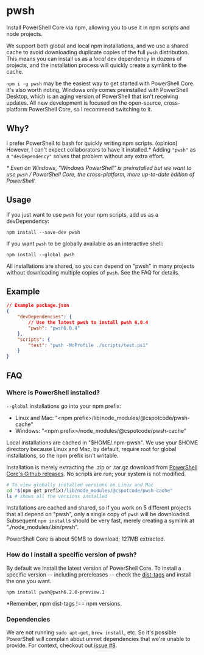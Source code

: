 # pwsh

Install PowerShell Core via npm, allowing you to use it in npm scripts and node projects.

We support both global and local npm installations, and we use a shared cache to avoid downloading duplicate copies of the full `pwsh` distribution.  This means you can install us as a *local* dev dependency in dozens of projects, and the installation process will quickly create a symlink to the cache.

`npm i -g pwsh` may be the easiest way to get started with PowerShell Core.  It's also worth noting, Windows only comes preinstalled with PowerShell Desktop, which is an aging version of PowerShell that isn't receiving updates.  All new development is focused on the open-source, cross-platform PowerShell Core, so I recommend switching to it.

## Why?

I prefer PowerShell to bash for quickly writing npm scripts. (opinion)  However, I can't expect collaborators to have it installed.*  Adding `"pwsh"` as a `"devDependency"` solves that problem without any extra effort.

*\* Even on Windows, "Windows PowerShell" is preinstalled but we want to use `pwsh` / PowerShell Core, the cross-platform, more up-to-date edition of PowerShell.*

## Usage

If you just want to use `pwsh` for your npm scripts, add us as a devDependency:

```
npm install --save-dev pwsh
```

If you want `pwsh` to be globally available as an interactive shell:

```
npm install --global pwsh
```

All installations are shared, so you can depend on "pwsh" in many projects without downloading multiple copies of `pwsh`.  See the FAQ for details.

## Example

```json
// Example package.json
{
    "devDependencies": {
        // Use the latest pwsh to install pwsh 6.0.4
        "pwsh": "pwsh6.0.4"
    },
    "scripts": {
        "test": "pwsh -NoProfile ./scripts/test.ps1"
    }
}
```

## FAQ

### Where is PowerShell installed?

`--global` installations go into your npm prefix:

* Linux and Mac: "\<npm prefix\>/lib/node_modules/@cspotcode/pwsh-cache"
* Windows: "\<npm prefix\>/node_modules/@cspotcode/pwsh-cache"

Local installations are cached in "$HOME/.npm-pwsh".  We use your $HOME directory because Linux and Mac, by default, require root for global installations, so the npm
prefix isn't writable.

Installation is merely extracting the .zip or .tar.gz download from [PowerShell Core's Github releases](https://github.com/PowerShell/PowerShell/releases).  No scripts are run; your system is not modified.

```bash
# To view globally installed versions on Linux and Mac
cd "$(npm get prefix)/lib/node_modules/@cspotcode/pwsh-cache"
ls # shows all the versions installed
```

Installations are cached and shared, so if you work on 5 different projects that all depend
on "pwsh", only a single copy of `pwsh` will be downloaded.  Subsequent `npm install`s should be very fast, merely creating a symlink at "./node_modules/.bin/pwsh".

PowerShell Core is about 50MB to download; 127MB extracted.

### How do I install a specific version of pwsh?

By default we install the latest version of PowerShell Core.  To install a specific version -- including prereleases -- check the [dist-tags](https://www.npmjs.com/package/pwsh?activeTab=versions) and install the one you want.

```
npm install pwsh@pwsh6.2.0-preview.1
```

*Remember, npm dist-tags !== npm versions.

### Dependencies

We are not running `sudo apt-get`, `brew install`, etc.  So it's possible PowerShell will complain about unmet dependencies that we're unable to provide.  For context, checkout out [issue #8](https://github.com/cspotcode/npm-pwsh/issues/8).
